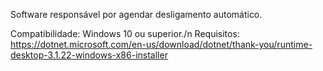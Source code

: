 Software responsável por agendar desligamento automático.

Compatibilidade: Windows 10 ou superior./n
Requisitos: https://dotnet.microsoft.com/en-us/download/dotnet/thank-you/runtime-desktop-3.1.22-windows-x86-installer

